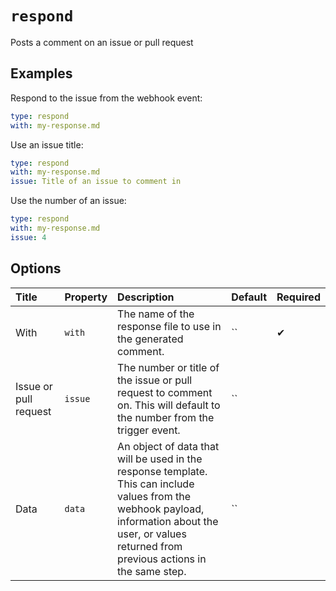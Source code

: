 # `respond`

Posts a comment on an issue or pull request

## Examples

Respond to the issue from the webhook event:

```yaml
type: respond
with: my-response.md
```

Use an issue title:

```yaml
type: respond
with: my-response.md
issue: Title of an issue to comment in
```

Use the number of an issue:

```yaml
type: respond
with: my-response.md
issue: 4
```

## Options

| Title | Property | Description | Default | Required |
| :---- | :--- | :---------- | :------ | :------- |
| With | `with` | The name of the response file to use in the generated comment. | `` | ✔ |
| Issue or pull request | `issue` | The number or title of the issue or pull request to comment on. This will default to the number from the trigger event. | `` |  |
| Data | `data` | An object of data that will be used in the response template. This can include values from the webhook payload, information about the user, or values returned from previous actions in the same step. | `` |  |

